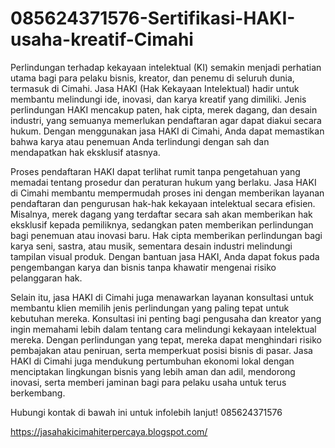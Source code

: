 # 085624371576-Sertifikasi-HAKI-usaha-kreatif-Cimahi
Perlindungan terhadap kekayaan intelektual (KI) semakin menjadi perhatian utama bagi para pelaku bisnis, kreator, dan penemu di seluruh dunia, termasuk di Cimahi. Jasa HAKI (Hak Kekayaan Intelektual) hadir untuk membantu melindungi ide, inovasi, dan karya kreatif yang dimiliki. Jenis perlindungan HAKI mencakup paten, hak cipta, merek dagang, dan desain industri, yang semuanya memerlukan pendaftaran agar dapat diakui secara hukum. Dengan menggunakan jasa HAKI di Cimahi, Anda dapat memastikan bahwa karya atau penemuan Anda terlindungi dengan sah dan mendapatkan hak eksklusif atasnya.

Proses pendaftaran HAKI dapat terlihat rumit tanpa pengetahuan yang memadai tentang prosedur dan peraturan hukum yang berlaku. Jasa HAKI di Cimahi membantu mempermudah proses ini dengan memberikan layanan pendaftaran dan pengurusan hak-hak kekayaan intelektual secara efisien. Misalnya, merek dagang yang terdaftar secara sah akan memberikan hak eksklusif kepada pemiliknya, sedangkan paten memberikan perlindungan bagi penemuan atau inovasi baru. Hak cipta memberikan perlindungan bagi karya seni, sastra, atau musik, sementara desain industri melindungi tampilan visual produk. Dengan bantuan jasa HAKI, Anda dapat fokus pada pengembangan karya dan bisnis tanpa khawatir mengenai risiko pelanggaran hak.

Selain itu, jasa HAKI di Cimahi juga menawarkan layanan konsultasi untuk membantu klien memilih jenis perlindungan yang paling tepat untuk kebutuhan mereka. Konsultasi ini penting bagi pengusaha dan kreator yang ingin memahami lebih dalam tentang cara melindungi kekayaan intelektual mereka. Dengan perlindungan yang tepat, mereka dapat menghindari risiko pembajakan atau peniruan, serta memperkuat posisi bisnis di pasar. Jasa HAKI di Cimahi juga mendukung pertumbuhan ekonomi lokal dengan menciptakan lingkungan bisnis yang lebih aman dan adil, mendorong inovasi, serta memberi jaminan bagi para pelaku usaha untuk terus berkembang.

Hubungi kontak di bawah ini untuk infolebih lanjut!
085624371576

https://jasahakicimahiterpercaya.blogspot.com/

